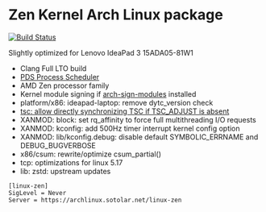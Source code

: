 # Zen Kernel Arch Linux package
[![Build Status](https://drone02.sotolar.net/api/badges/misotolar/linux-zen/status.svg)](https://drone02.sotolar.net/misotolar/linux-zen)

Slightly optimized for Lenovo IdeaPad 3 15ADA05-81W1

- Clang Full LTO build
- [PDS Process Scheduler](https://gitlab.com/alfredchen/projectc)
- AMD Zen processor family
- Kernel module signing if [arch-sign-modules](https://aur.archlinux.org/packages/arch-sign-modules) installed
- platform/x86: ideapad-laptop: remove dytc_version check
- [tsc: allow directly synchronizing TSC if TSC_ADJUST is absent](https://bugzilla.kernel.org/show_bug.cgi?id=202525)
- XANMOD: block: set rq_affinity to force full multithreading I/O requests
- XANMOD: kconfig: add 500Hz timer interrupt kernel config option
- XANMOD: lib/kconfig.debug: disable default SYMBOLIC_ERRNAME and DEBUG_BUGVERBOSE
- x86/csum: rewrite/optimize csum_partial()
- tcp: optimizations for linux 5.17
- lib: zstd: upstream updates

```
[linux-zen]
SigLevel = Never
Server = https://archlinux.sotolar.net/linux-zen
```